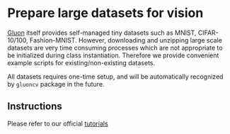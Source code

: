 # Prepare large datasets for vision
[Gluon](https://mxnet.incubator.apache.org/gluon/) itself provides self-managed
tiny datasets such as MNIST, CIFAR-10/100, Fashion-MNIST.
However, downloading and unzipping large scale datasets are very time consuming
processes which are not appropriate to be initialized during class instantiation.
Therefore we provide convenient example scripts for existing/non-existing datasets.

All datasets requires one-time setup, and will be automatically recognized by `gluoncv`
package in the future.

## Instructions
Please refer to our official [tutorials](http://gluon-cv.mxnet.io/build/examples_datasets/index.html)
